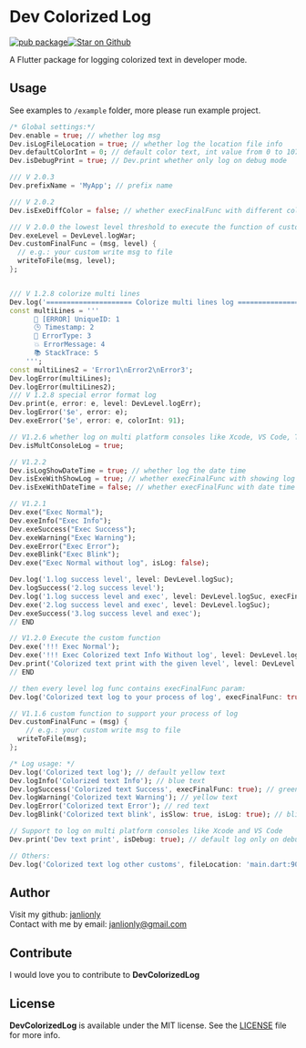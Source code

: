 # Dev Colorized Log

[![pub package](https://img.shields.io/pub/v/dev_colorized_log.svg)](https://github.com/janlionly/flutter_dev_colorized_log)<a href="https://github.com/janlionly/flutter_dev_colorized_log"><img src="https://img.shields.io/github/stars/janlionly/flutter_dev_colorized_log.svg?style=flat&logo=github&colorB=deeppink&label=stars" alt="Star on Github"></a>

A Flutter package for logging colorized text in developer mode.

## Usage

See examples to `/example` folder, more please run example project.

```dart
/* Global settings:*/
Dev.enable = true; // whether log msg
Dev.isLogFileLocation = true; // whether log the location file info
Dev.defaultColorInt = 0; // default color text, int value from 0 to 107
Dev.isDebugPrint = true; // Dev.print whether only log on debug mode

/// V 2.0.3
Dev.prefixName = 'MyApp'; // prefix name

/// V 2.0.2
Dev.isExeDiffColor = false; // whether execFinalFunc with different color

/// V 2.0.0 the lowest level threshold to execute the function of customFinalFunc
Dev.exeLevel = DevLevel.logWar;
Dev.customFinalFunc = (msg, level) {
  // e.g.: your custom write msg to file
  writeToFile(msg, level);
};


/// V 1.2.8 colorize multi lines
Dev.log('===================== Colorize multi lines log =====================');
const multiLines = '''
      🔴 [ERROR] UniqueID: 1
      🕒 Timestamp: 2
      📛 ErrorType: 3
      💥 ErrorMessage: 4
      📚 StackTrace: 5
    ''';
const multiLines2 = 'Error1\nError2\nError3';
Dev.logError(multiLines);
Dev.logError(multiLines2);
/// V 1.2.8 special error format log
Dev.print(e, error: e, level: DevLevel.logErr);
Dev.logError('$e', error: e);
Dev.exeError('$e', error: e, colorInt: 91);

// V1.2.6 whether log on multi platform consoles like Xcode, VS Code, Terminal, etc.
Dev.isMultConsoleLog = true;

// V1.2.2
Dev.isLogShowDateTime = true; // whether log the date time
Dev.isExeWithShowLog = true; // whether execFinalFunc with showing log
Dev.isExeWithDateTime = false; // whether execFinalFunc with date time

// V1.2.1
Dev.exe("Exec Normal");
Dev.exeInfo("Exec Info");
Dev.exeSuccess("Exec Success");
Dev.exeWarning("Exec Warning");
Dev.exeError("Exec Error");
Dev.exeBlink("Exec Blink");
Dev.exe("Exec Normal without log", isLog: false);

Dev.log('1.log success level', level: DevLevel.logSuc);
Dev.logSuccess('2.log success level');
Dev.log('1.log success level and exec', level: DevLevel.logSuc, execFinalFunc: true);
Dev.exe('2.log success level and exec', level: DevLevel.logSuc);
Dev.exeSuccess('3.log success level and exec');
// END

// V1.2.0 Execute the custom function
Dev.exe('!!! Exec Normal');
Dev.exe('!!! Exec Colorized text Info Without log', level: DevLevel.logInf, isMultConsole: true, isLog: false, colorInt: 101);
Dev.print('Colorized text print with the given level', level: DevLevel.logWar);
// END

// then every level log func contains execFinalFunc param:
Dev.log('Colorized text log to your process of log', execFinalFunc: true);

// V1.1.6 custom function to support your process of log
Dev.customFinalFunc = (msg) {
	// e.g.: your custom write msg to file  
  writeToFile(msg);
};

/* Log usage: */
Dev.log('Colorized text log'); // default yellow text
Dev.logInfo('Colorized text Info'); // blue text
Dev.logSuccess('Colorized text Success', execFinalFunc: true); // green text
Dev.logWarning('Colorized text Warning'); // yellow text
Dev.logError('Colorized text Error'); // red text
Dev.logBlink('Colorized text blink', isSlow: true, isLog: true); // blink orange text

// Support to log on multi platform consoles like Xcode and VS Code
Dev.print('Dev text print', isDebug: true); // default log only on debug mode

// Others:
Dev.log('Colorized text log other customs', fileLocation: 'main.dart:90xx', colorInt: 96);
```

## Author

Visit my github: [janlionly](https://github.com/janlionly)<br>
Contact with me by email: janlionly@gmail.com

## Contribute
I would love you to contribute to **DevColorizedLog**

## License
**DevColorizedLog** is available under the MIT license. See the [LICENSE](https://github.com/janlionly/flutter_dev_colorized_log/blob/master/LICENSE) file for more info.
